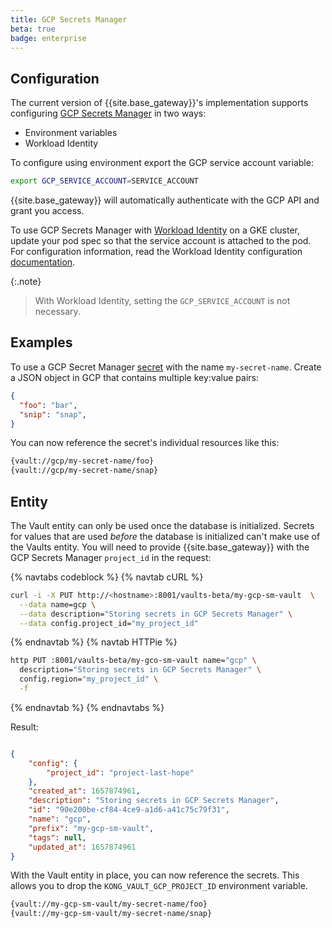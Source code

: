 ```yaml
---
title: GCP Secrets Manager
beta: true
badge: enterprise
---
```


## Configuration
The current version of {{site.base_gateway}}'s implementation supports configuring [GCP Secrets Manager](https://cloud.google.com/secret-manager/) in two ways: 

* Environment variables
* Workload Identity 

To configure using environment export the GCP service account variable: 

```bash
export GCP_SERVICE_ACCOUNT=SERVICE_ACCOUNT
```
{{site.base_gateway}} will automatically authenticate with the GCP API and grant you access. 

To use GCP Secrets Manager with [Workload Identity](https://cloud.google.com/kubernetes-engine/docs/how-to/workload-identity) on a GKE cluster, update your pod spec so that the service account is attached to the pod. For configuration information, read the Workload Identity configuration [documentation](https://cloud.google.com/kubernetes-engine/docs/how-to/workload-identity#authenticating_to).

{:.note}
> With Workload Identity, setting the `GCP_SERVICE_ACCOUNT` is not necessary. 

## Examples

To use a GCP Secret Manager [secret](https://cloud.google.com/secret-manager/docs/reference/rest/v1/projects.secrets) with the name `my-secret-name`. Create a JSON object in GCP that contains multiple key:value pairs:


```json
{
  "foo": "bar",
  "snip": "snap",
}
```

You can now reference the secret's individual resources like this: 

```bash
{vault://gcp/my-secret-name/foo}
{vault://gcp/my-secret-name/snap}
```

## Entity

The Vault entity can only be used once the database is initialized. Secrets for values that are used _before_ the database is initialized can't make use of the Vaults entity. You will need to provide {{site.base_gateway}} with the GCP Secrets Manager `project_id` in the request: 

{% navtabs codeblock %}
{% navtab cURL %}

```bash
curl -i -X PUT http://<hostname>:8001/vaults-beta/my-gcp-sm-vault  \
  --data name=gcp \
  --data description="Storing secrets in GCP Secrets Manager" \
  --data config.project_id="my_project_id"
```

{% endnavtab %}
{% navtab HTTPie %}

```bash
http PUT :8001/vaults-beta/my-gco-sm-vault name="gcp" \
  description="Storing secrets in GCP Secrets Manager" \
  config.region="my_project_id" \
  -f 
```

{% endnavtab %}
{% endnavtabs %}

Result:

```json

{
    "config": {
        "project_id": "project-last-hope"
    },
    "created_at": 1657874961,
    "description": "Storing secrets in GCP Secrets Manager",
    "id": "90e200be-cf84-4ce9-a1d6-a41c75c79f31",
    "name": "gcp",
    "prefix": "my-gcp-sm-vault",
    "tags": null,
    "updated_at": 1657874961
}
```

With the Vault entity in place, you can now reference the secrets. This allows you to drop the `KONG_VAULT_GCP_PROJECT_ID`
environment variable.

```bash
{vault://my-gcp-sm-vault/my-secret-name/foo}
{vault://my-gcp-sm-vault/my-secret-name/snap}
```
